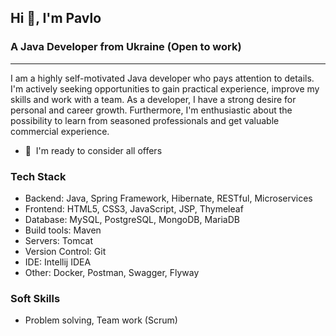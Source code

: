 <h2 align="left">Hi 👋, I'm Pavlo</h2>

<h3 align="left">A Java Developer from Ukraine (Open to work)</h3>

---------------------

I am a highly self-motivated Java developer who pays attention to
details. I'm actively seeking opportunities to gain practical experience,
improve my skills and work with a team. As a developer, I have a strong
desire for personal and career growth. Furthermore, I'm enthusiastic
about the possibility to learn from seasoned professionals and get
valuable commercial experience.

* 🤝  I'm ready to consider all offers

<h3 align="left">Tech Stack</h3>

- Backend: Java, Spring Framework, Hibernate, RESTful, Microservices
- Frontend: HTML5, CSS3, JavaScript, JSP, Thymeleaf
- Database: MySQL, PostgreSQL, MongoDB, MariaDB
- Build tools: Maven
- Servers: Tomcat
- Version Control: Git
- IDE: Intellij IDEA
- Other: Docker, Postman, Swagger, Flyway

<h3 align="left">Soft Skills</h3>

- Problem solving, Team work (Scrum)
